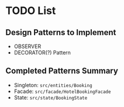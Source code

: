 # TODO List

## Design Patterns to Implement

- OBSERVER 
- DECORATOR(?) Pattern

## Completed Patterns Summary

- Singleton: `src/entities/Booking`
- Facade: `src/facade/HotelBookingFacade`
- State: `src/state/BookingState`
